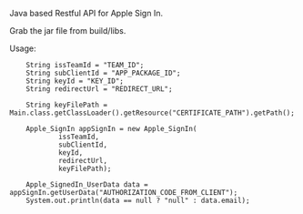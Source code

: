 Java based Restful API for Apple Sign In.

Grab the jar file from build/libs.

Usage:

        String issTeamId = "TEAM_ID";
        String subClientId = "APP_PACKAGE_ID";
        String keyId = "KEY_ID";
        String redirectUrl = "REDIRECT_URL";

        String keyFilePath = Main.class.getClassLoader().getResource("CERTIFICATE_PATH").getPath();

        Apple_SignIn appSignIn = new Apple_SignIn(
                issTeamId,
                subClientId,
                keyId,
                redirectUrl,
                keyFilePath);

        Apple_SignedIn_UserData data = appSignIn.getUserData("AUTHORIZATION_CODE_FROM_CLIENT");
        System.out.println(data == null ? "null" : data.email);